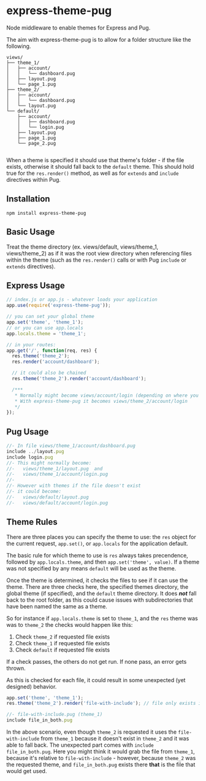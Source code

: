 # express-theme-pug
Node middleware to enable themes for Express and Pug.

The aim with express-theme-pug is to allow for a folder structure like the following.
```
views/
├── theme_1/
│   ├── account/
│   │   └── dashboard.pug
│   ├── layout.pug
│   └── page_1.pug
├── theme_2/
│   ├── account/
│   │   └── dashboard.pug
│   └── layout.pug
└── default/
    ├── account/
    │   ├── dashboard.pug
    │   └── login.pug
    ├── layout.pug
    ├── page_1.pug
    └── page_2.pug
    
```
When a theme is specified it should use that theme's folder - if the file exists, otherwise it should fall back to the `default` theme. This should hold true for the `res.render()` method, as well as for `extends` and `include` directives within Pug.

## Installation

```
npm install express-theme-pug
```

## Basic Usage

Treat the theme directory (ex. views/default, views/theme\_1, views/theme\_2) as if it was the root view directory when referencing files within the theme (such as the `res.render()` calls or with Pug `include` or `extends` directives).

## Express Usage

```javascript
// index.js or app.js - whatever loads your application
app.use(require('express-theme-pug'));

// you can set your global theme
app.set('theme', 'theme_1');
// or you can use app.locals
app.locals.theme = 'theme_1';

// in your routes:
app.get('/', function(req, res) {
  res.theme('theme_2');
  res.render('account/dashboard');

  // it could also be chained
  res.theme('theme_2').render('account/dashboard');

  /***
   * Normally might become views/account/login (depending on where you set your view directory)
   * With express-theme-pug it becomes views/theme_2/account/login
   */
});
```

## Pug Usage

```javascript
//- In file views/theme_1/account/dashboard.pug
include ../layout.pug
include login.pug
//- This might normally become:
//-   views/theme_1/layout.pug  and
//-   views/theme_1/account/login.pug
//-
//- However with themes if the file doesn't exist
//- it could become:
//-   views/default/layout.pug
//-   views/default/account/login.pug
```
## Theme Rules

There are three places you can specify the theme to use: the `res` object for the current request, `app.set()`, or `app.locals` for the application default.

The basic rule for which theme to use is `res` always takes precendence, followed by `app.locals.theme`, and then `app.set('theme', value)`.  If a theme was not specified by any means `default` will be used as the theme.

Once the theme is determined, it checks the files to see if it can use the theme. There are three checks here, the specified themes directory, the global theme (if specified), and the `default` theme directory.  It does **_not_** fall back to the root folder, as this could cause issues with subdirectories that have been named the same as a theme.

So for instance if `app.locals.theme` is set to `theme_1`, and the `res` theme was was to `theme_2` the checks would happen like this:

1. Check `theme_2` if requested file exists
2. Check `theme_1` if requested file exists
3. Check `default` if requested file exists

If a check passes, the others do not get run. If none pass, an error gets thrown.

As this is checked for each file, it could result in some unexpected (yet designed) behavior.

```javascript
app.set('theme', 'theme_1');
res.theme('theme_2').render('file-with-include'); // file only exists in theme_1

//- file-with-include.pug (theme_1)
include file_in_both.pug
```
In the above scenario, even though `theme_2` is requested it uses the `file-with-include` from `theme_1` because it doesn't exist in `theme_2` and it was able to fall back. The unexpected part comes with `include file_in_both.pug`. Here you might think it would grab the file from `theme_1`, because it's relative to `file-with-include` - however, because `theme_2` was the requested theme, and `file_in_both.pug` exists there **that** is the file that would get used.